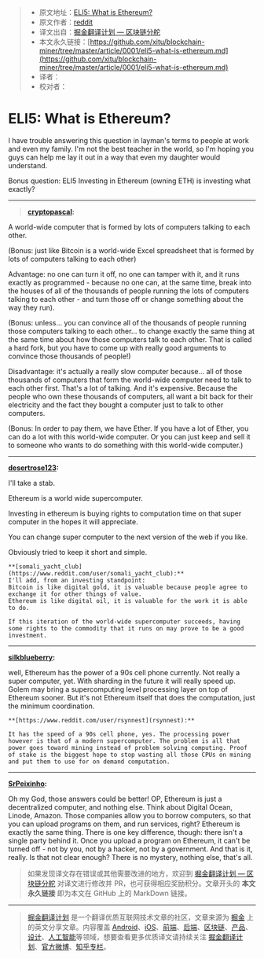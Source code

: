 > * 原文地址：[ELI5: What is Ethereum?](https://www.reddit.com/r/ethereum/comments/60hhjm/eli5_what_is_ethereum/)
> * 原文作者：[reddit](https://www.reddit.com/r/ethereum/comments/60hhjm/eli5_what_is_ethereum/)
> * 译文出自：[掘金翻译计划 — 区块链分舵](https://github.com/xitu/blockchain-miner)
> * 本文永久链接：[https://github.com/xitu/blockchain-miner/tree/master/article/0001/eli5-what-is-ethereum.md](https://github.com/xitu/blockchain-miner/tree/master/article/0001/eli5-what-is-ethereum.md)
> * 译者：
> * 校对者：

# ELI5: What is Ethereum?

I have trouble answering this question in layman's terms to people at work and even my family. I'm not the best teacher in the world, so I'm hoping you guys can help me lay it out in a way that even my daughter would understand.

Bonus question: ELI5 Investing in Ethereum (owning ETH) is investing what exactly?

---

> **[cryptopascal](https://www.reddit.com/user/cryptopascal):**

A world-wide computer that is formed by lots of computers talking to each other.

(Bonus: just like Bitcoin is a world-wide Excel spreadsheet that is formed by lots of computers talking to each other)

Advantage: no one can turn it off, no one can tamper with it, and it runs exactly as programmed - because no one can, at the same time, break into the houses of all of the thousands of people running the lots of computers talking to each other - and turn those off or change something about the way they run).

(Bonus: unless... you can convince all of the thousands of people running those computers talking to each other... to change exactly the same thing at the same time about how those computers talk to each other. That is called a hard fork, but you have to come up with really good arguments to convince those thousands of people!)

Disadvantage: it's actually a really slow computer because... all of those thousands of computers that form the world-wide computer need to talk to each other first. That's a lot of talking. And it's expensive. Because the people who own these thousands of computers, all want a bit back for their electricity and the fact they bought a computer just to talk to other computers.

(Bonus: In order to pay them, we have Ether. If you have a lot of Ether, you can do a lot with this world-wide computer. Or you can just keep and sell it to someone who wants to do something with this world-wide computer.)

---

**[desertrose123](https://www.reddit.com/user/desertrose123):**

I'll take a stab.

Ethereum is a world wide supercomputer.

Investing in ethereum is buying rights to computation time on that super computer in the hopes it will appreciate.

You can change super computer to the next version of the web if you like.

Obviously tried to keep it short and simple.

    **[somali_yacht_club](https://www.reddit.com/user/somali_yacht_club):**
    I'll add, from an investing standpoint:
    Bitcoin is like digital gold, it is valuable because people agree to exchange it for other things of value.
    Ethereum is like digital oil, it is valuable for the work it is able to do.

    If this iteration of the world-wide supercomputer succeeds, having some rights to the commodity that it runs on may prove to be a good investment.

---

**[silkblueberry](https://www.reddit.com/user/silkblueberry):**

well, Ethereum has the power of a 90s cell phone currently. Not really a super computer, yet. With sharding in the future it will really speed up. Golem may bring a supercomputing level processing layer on top of Ethereum sooner. But it's not Ethereum itself that does the computation, just the minimum coordination.

    **[https://www.reddit.com/user/rsynnest](rsynnest):**

    It has the speed of a 90s cell phone, yes. The processing power however is that of a modern supercomputer. The problem is all that power goes toward mining instead of problem solving computing. Proof of stake is the biggest hope to stop wasting all those CPUs on mining and put them to use for on demand computation.

---

**[SrPeixinho](https://www.reddit.com/user/SrPeixinho):**

Oh my God, those answers could be better! OP, Ethereum is just a decentralized computer, and nothing else. Think about Digital Ocean, Linode, Amazon. Those companies allow you to borrow computers, so that you can upload programs on them, and run services, right? Ethereum is exactly the same thing. There is one key difference, though: there isn't a single party behind it. Once you upload a program on Ethereum, it can't be turned off - not by you, not by a hacker, not by a government. And that is it, really. Is that not clear enough? There is no mystery, nothing else, that's all.

> 如果发现译文存在错误或其他需要改进的地方，欢迎到 [掘金翻译计划 — 区块链分舵](https://github.com/xitu/blockchain-miner) 对译文进行修改并 PR，也可获得相应奖励积分。文章开头的 **本文永久链接** 即为本文在 GitHub 上的 MarkDown 链接。


---

> [掘金翻译计划](https://github.com/xitu/gold-miner) 是一个翻译优质互联网技术文章的社区，文章来源为 [掘金](https://juejin.im) 上的英文分享文章。内容覆盖 [Android](https://github.com/xitu/gold-miner#android)、[iOS](https://github.com/xitu/gold-miner#ios)、[前端](https://github.com/xitu/gold-miner#前端)、[后端](https://github.com/xitu/gold-miner#后端)、[区块链](https://github.com/xitu/gold-miner#区块链)、[产品](https://github.com/xitu/gold-miner#产品)、[设计](https://github.com/xitu/gold-miner#设计)、[人工智能](https://github.com/xitu/gold-miner#人工智能)等领域，想要查看更多优质译文请持续关注 [掘金翻译计划](https://github.com/xitu/gold-miner)、[官方微博](http://weibo.com/juejinfanyi)、[知乎专栏](https://zhuanlan.zhihu.com/juejinfanyi)。

